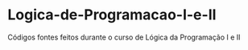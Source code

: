 # Logica-de-Programacao-I-e-II
Códigos fontes feitos durante o curso de Lógica da Programação I e II

